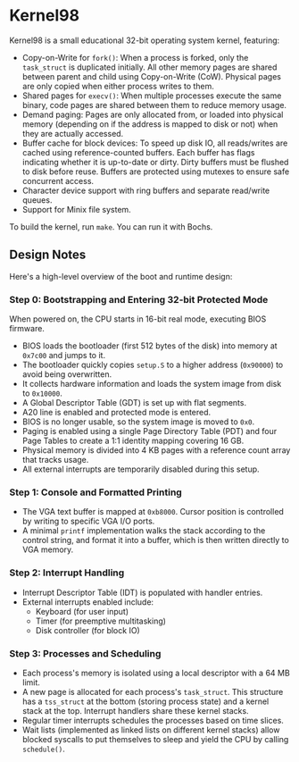 # Kernel98

Kernel98 is a small educational 32-bit operating system kernel, featuring:

* Copy-on-Write for `fork()`: When a process is forked, only the `task_struct` is duplicated initially. All other memory pages are shared between parent and child using Copy-on-Write (CoW). Physical pages are only copied when either process writes to them.
* Shared pages for `execv()`: When multiple processes execute the same binary, code pages are shared between them to reduce memory usage.
* Demand paging: Pages are only allocated from, or loaded into physical memory (depending on if the address is mapped to disk or not) when they are actually accessed. 
* Buffer cache for block devices: To speed up disk IO, all reads/writes are cached using reference-counted buffers. Each buffer has flags indicating whether it is up-to-date or dirty. Dirty buffers must be flushed to disk before reuse. Buffers are protected using mutexes to ensure safe concurrent access.
* Character device support with ring buffers and separate read/write queues.
* Support for Minix file system.

To build the kernel, run `make`. You can run it with Bochs.

## Design Notes

Here's a high-level overview of the boot and runtime design:

### Step 0: Bootstrapping and Entering 32-bit Protected Mode

When powered on, the CPU starts in 16-bit real mode, executing BIOS firmware.

* BIOS loads the bootloader (first 512 bytes of the disk) into memory at `0x7c00` and jumps to it.
* The bootloader quickly copies `setup.S` to a higher address (`0x90000`) to avoid being overwritten.
* It collects hardware information and loads the system image from disk to `0x10000`.
* A Global Descriptor Table (GDT) is set up with flat segments.
* A20 line is enabled and protected mode is entered.
* BIOS is no longer usable, so the system image is moved to `0x0`.
* Paging is enabled using a single Page Directory Table (PDT) and four Page Tables to create a 1:1 identity mapping covering 16 GB.
* Physical memory is divided into 4 KB pages with a reference count array that tracks usage.
* All external interrupts are temporarily disabled during this setup.

### Step 1: Console and Formatted Printing

* The VGA text buffer is mapped at `0xb8000`. Cursor position is controlled by writing to specific VGA I/O ports.
* A minimal `printf` implementation walks the stack according to the control string, and format it into a buffer, which is then written directly to VGA memory.

### Step 2: Interrupt Handling

* Interrupt Descriptor Table (IDT) is populated with handler entries.
* External interrupts enabled include:
  * Keyboard (for user input)
  * Timer (for preemptive multitasking)
  * Disk controller (for block IO)

### Step 3: Processes and Scheduling

* Each process's memory is isolated using a local descriptor with a 64 MB limit.
* A new page is allocated for each process's `task_struct`. This structure has a `tss_struct` at the bottom (storing process state) and a kernel stack at the top. Interrupt handlers share these kernel stacks.
* Regular timer interrupts schedules the processes based on time slices.
* Wait lists (implemented as linked lists on different kernel stacks) allow blocked syscalls to put themselves to sleep and yield the CPU by calling `schedule()`.



